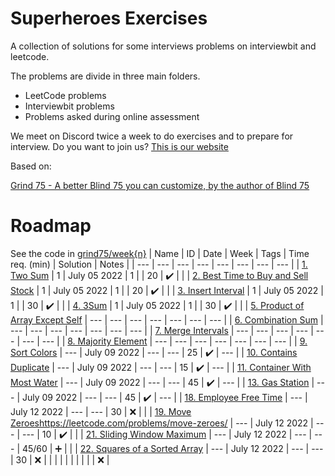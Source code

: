 # Superheroes Exercises

A collection of solutions for some interviews problems on interviewbit and leetcode.

The problems are divide in three main folders.

- LeetCode problems
- Interviewbit problems
- Problems asked during online assessment

We meet on Discord twice a week to do exercises and to prepare for interview. 
Do you want to join us? [This is our website](https://www.superheroesvalley.fun/)

Based on: 

[Grind 75 - A better Blind 75 you can customize, by the author of Blind 75](https://www.techinterviewhandbook.org/grind75?hours=20&order=topics&weeks=8)

# Roadmap
See the code in [grind75/week{n}](./grind75/)
| Name | ID | Date | Week | Tags | Time req. (min) | Solution | Notes |
| --- | --- | --- | --- | --- | --- | --- | --- |
| [1. Two Sum](https://leetcode.com/problems/two-sum/) | 1 | July 05 2022 | 1 |  | 20 | :heavy_check_mark: |  |
| [2. Best Time to Buy and Sell Stock](https://leetcode.com/problems/best-time-to-buy-and-sell-stock/) | 1 | July 05 2022 | 1 |  | 20 | :heavy_check_mark: |  |
| [3. Insert Interval](https://leetcode.com/problems/insert-interval/) | 1 | July 05 2022 | 1 |  | 30 | :heavy_check_mark: |  |
| [4. 3Sum](https://leetcode.com/problems/3sum/) | 1 | July 05 2022 | 1 |  | 30 | :heavy_check_mark: |  |
| [5. Product of Array Except Self]() | --- | --- | --- | --- | --- | --- | --- |
| [6. Combination Sum]() | --- | --- | --- | --- | --- | --- | --- |
| [7. Merge Intervals]() | --- | --- | --- | --- | --- | --- | --- |
| [8. Majority Element]() | --- | --- | --- | --- | --- | --- | --- |
| [9. Sort Colors](https://leetcode.com/problems/sort-colors/) | --- | July 09 2022 | --- | --- | 25 | :heavy_check_mark: | --- |
| [10. Contains Duplicate](https://leetcode.com/problems/contains-duplicate/) | --- | July 09 2022 | --- | --- | 15 | :heavy_check_mark: | --- |
| [11. Container With Most Water](https://leetcode.com/problems/container-with-most-water/) | --- | July 09 2022 | --- | --- | 45 | :heavy_check_mark: | --- |
| [13. Gas Station](https://leetcode.com/problems/gas-station/) | --- | July 09 2022 | --- | --- | 45 | :heavy_check_mark: | --- |
| [18. Employee Free Time](https://aaronice.gitbook.io/lintcode/sweep-line/employee-free-time) | --- |  July 12 2022 | --- | --- | 30 | :x: |  |
| [19. Move Zeroes]()https://leetcode.com/problems/move-zeroes/ | --- | July 12 2022 |  --- |  --- | 10 | :heavy_check_mark: |  |
| [21. Sliding Window Maximum](https://leetcode.com/problems/sliding-window-maximum/) | --- | July 12 2022 | --- | --- | 45/60 | :heavy_plus_sign: |  |
| [22. Squares of a Sorted Array]() | --- | July 12 2022 | --- | --- | 30 | :x: |  |
|  |  |  |  |  |  |  | :x: |
